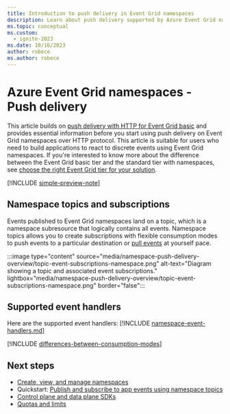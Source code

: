 ```yaml
---
title: Introduction to push delivery in Event Grid namespaces
description: Learn about push delivery supported by Azure Event Grid namespaces.
ms.topic: conceptual
ms.custom:
  - ignite-2023
ms.date: 10/16/2023
author: robece
ms.author: robece
---
```


# Azure Event Grid namespaces - Push delivery

This article builds on [push delivery with HTTP for Event Grid basic](push-delivery-overview.md) and provides essential information before you start using push delivery on Event Grid namespaces over HTTP protocol. This article is suitable for users who need to build applications to react to discrete events using Event Grid namespaces. If you're interested to know more about the difference between the Event Grid basic tier and the standard tier with namespaces, see [choose the right Event Grid tier for your solution](choose-right-tier.md).

[!INCLUDE [simple-preview-note](./includes/simple-preview-note.md)]

## Namespace topics and subscriptions

Events published to Event Grid namespaces land on a topic, which is a namespace subresource that logically contains all events. Namespace topics allows you to create subscriptions with flexible consumption modes to push events to a particular destination or [pull events](pull-delivery-overview.md) at yourself pace.

:::image type="content" source="media/namespace-push-delivery-overview/topic-event-subscriptions-namespace.png" alt-text="Diagram showing a topic and associated event subscriptions." lightbox="media/namespace-push-delivery-overview/topic-event-subscriptions-namespace.png" border="false":::

## Supported event handlers

Here are the supported event handlers:
[!INCLUDE [namespace-event-handlers.md](includes/namespace-event-handlers.md)]

[!INCLUDE [differences-between-consumption-modes](./includes/differences-between-consumption-modes.md)]

## Next steps

- [Create, view, and manage namespaces](create-view-manage-namespaces.md)
- Quickstart: [Publish and subscribe to app events using namespace topics](publish-events-using-namespace-topics.md)
- [Control plane and data plane SDKs](sdk-overview.md)
- [Quotas and limits](quotas-limits.md)
